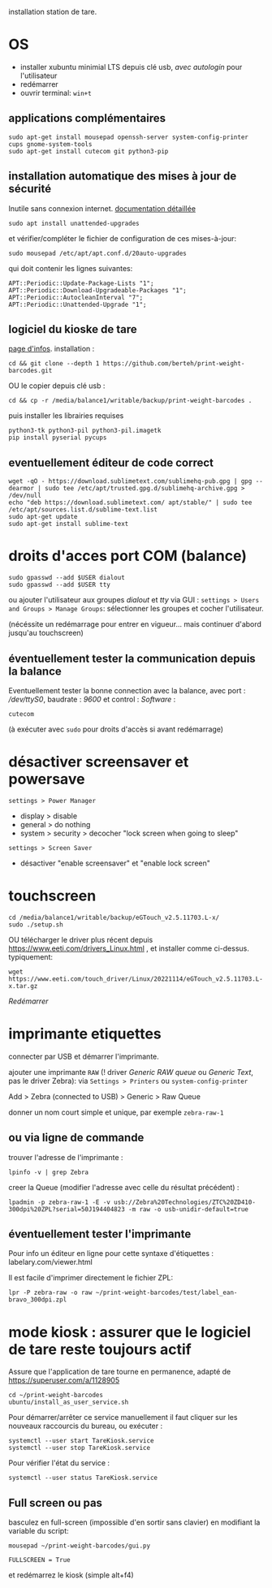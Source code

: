 installation station de tare.

# OS

- installer xubuntu minimial LTS depuis clé usb, *avec autologin* pour l'utilisateur
- redémarrer
- ouvrir terminal: `win+t`

## applications complémentaires

    sudo apt-get install mousepad openssh-server system-config-printer cups gnome-system-tools
    sudo apt-get install cutecom git python3-pip


## installation automatique des mises à jour de sécurité

Inutile sans connexion internet. [documentation détaillée](https://guide.ubuntu-fr.org/server/automatic-updates.html)

    sudo apt install unattended-upgrades

et vérifier/compléter le fichier de configuration de ces mises-à-jour:

    sudo mousepad /etc/apt/apt.conf.d/20auto-upgrades

qui doit contenir les lignes suivantes:

    APT::Periodic::Update-Package-Lists "1";
    APT::Periodic::Download-Upgradeable-Packages "1";
    APT::Periodic::AutocleanInterval "7";
    APT::Periodic::Unattended-Upgrade "1";


## logiciel du kioske de tare

[page d'infos](https://github.com/berteh/print-weight-barcodes). installation :

    cd && git clone --depth 1 https://github.com/berteh/print-weight-barcodes.git    

OU le copier depuis clé usb :

    cd && cp -r /media/balance1/writable/backup/print-weight-barcodes .

puis installer les librairies requises

    python3-tk python3-pil python3-pil.imagetk
    pip install pyserial pycups

 
## eventuellement éditeur de code correct

    wget -qO - https://download.sublimetext.com/sublimehq-pub.gpg | gpg --dearmor | sudo tee /etc/apt/trusted.gpg.d/sublimehq-archive.gpg > /dev/null
    echo "deb https://download.sublimetext.com/ apt/stable/" | sudo tee /etc/apt/sources.list.d/sublime-text.list
    sudo apt-get update
    sudo apt-get install sublime-text


# droits d'acces port COM (balance)

    sudo gpasswd --add $USER dialout
    sudo gpasswd --add $USER tty

ou ajouter l'utilisateur aux groupes *dialout* et *tty* via GUI : `settings > Users and Groups > Manage Groups`: sélectionner les groupes et cocher l'utilisateur.

(nécéssite un redémarrage pour entrer en vigueur... mais continuer d'abord jusqu'au touchscreen)


## éventuellement tester la communication depuis la balance

Eventuellement tester la bonne connection avec la balance, avec port : */dev/ttyS0*, baudrate : *9600* et control : *Software* :

    cutecom

(à exécuter avec `sudo` pour droits d'accès si avant redémarrage)


# désactiver screensaver et powersave
`settings > Power Manager`

- display > disable
- general > do nothing
- system > security > decocher "lock screen when going to sleep"

`settings > Screen Saver`

- désactiver "enable screensaver" et "enable lock screen"


# touchscreen

    cd /media/balance1/writable/backup/eGTouch_v2.5.11703.L-x/
    sudo ./setup.sh 

OU télécharger le driver plus récent depuis https://www.eeti.com/drivers_Linux.html , et installer comme ci-dessus. typiquement:

    wget https://www.eeti.com/touch_driver/Linux/20221114/eGTouch_v2.5.11703.L-x.tar.gz

*Redémarrer*


# imprimante etiquettes

connecter par USB et démarrer l'imprimante.

ajouter une imprimante `RAW`  (! driver *Generic RAW queue* ou *Generic Text*, pas le driver Zebra): via `Settings > Printers`  ou `system-config-printer`

Add > Zebra (connected to USB) > Generic > Raw Queue

donner un nom court simple et unique, par exemple `zebra-raw-1`


## ou via ligne de commande

trouver l'adresse de l'imprimante :

    lpinfo -v | grep Zebra

creer la Queue (modifier l'adresse avec celle du résultat précédent) :

    lpadmin -p zebra-raw-1 -E -v usb://Zebra%20Technologies/ZTC%20ZD410-300dpi%20ZPL?serial=50J194404823 -m raw -o usb-unidir-default=true


## éventuellement tester l'imprimante

Pour info un éditeur en ligne pour cette syntaxe d'étiquettes :
labelary.com/viewer.html

Il est facile d'imprimer directement le fichier ZPL:

    lpr -P zebra-raw -o raw ~/print-weight-barcodes/test/label_ean-bravo_300dpi.zpl



# mode kiosk : assurer que le logiciel de tare reste toujours actif

Assure que l'application de tare tourne en permanence, adapté de https://superuser.com/a/1128905

    cd ~/print-weight-barcodes
    ubuntu/install_as_user_service.sh


Pour démarrer/arrêter ce service manuellement il faut cliquer sur les nouveaux raccourcis du bureau, ou exécuter :

    systemctl --user start TareKiosk.service
    systemctl --user stop TareKiosk.service


Pour vérifier l'état du service :

    systemctl --user status TareKiosk.service 


## Full screen ou pas

basculez en full-screen (impossible d'en sortir sans clavier) en modifiant la variable du script:

    mousepad ~/print-weight-barcodes/gui.py

    FULLSCREEN = True

et redémarrez le kiosk (simple alt+f4)
